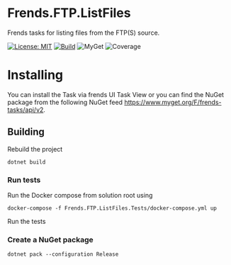 # Frends.FTP.ListFiles
Frends tasks for listing files from the FTP(S) source.

[![License: MIT](https://img.shields.io/badge/License-MIT-green.svg)](https://opensource.org/licenses/MIT) 
[![Build](https://github.com/FrendsPlatform/Frends.FTP/actions/workflows/ListFiles_build_and_test_on_main.yml/badge.svg)](https://github.com/FrendsPlatform/Frends.FTP/actions)
![MyGet](https://img.shields.io/myget/frends-tasks/v/Frends.FTP.ListFiles)
![Coverage](https://app-github-custom-badges.azurewebsites.net/Badge?key=FrendsPlatform/Frends.FTP/Frends.FTP.ListFiles|main)

# Installing

You can install the Task via frends UI Task View or you can find the NuGet package from the following NuGet feed https://www.myget.org/F/frends-tasks/api/v2.

## Building

Rebuild the project

`dotnet build`

### Run tests

Run the Docker compose from solution root using

`docker-compose -f Frends.FTP.ListFiles.Tests/docker-compose.yml up`

Run the tests

### Create a NuGet package

`dotnet pack --configuration Release` 